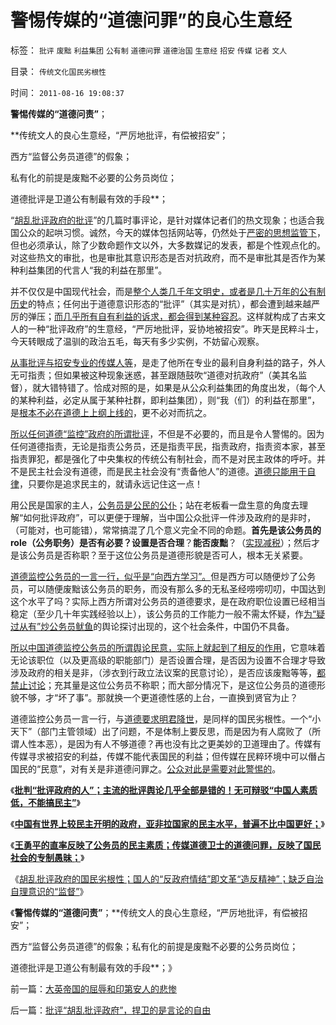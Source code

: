 # 警惕传媒的“道德问罪”的良心生意经

标签： `批评` `废黜` `利益集团` `公有制` `道德问罪` `道德治国` `生意经` `招安` `传媒` `记者` `文人` 

目录： `传统文化国民劣根性`

时间： `2011-08-16 19:08:37`

**警惕传媒的“道德问责”**；

**传统文人的良心生意经，“严厉地批评，有偿被招安”；

西方“监督公务员道德”的假象；

私有化的前提是废黜不必要的公务员岗位；

道德批评是卫道公有制最有效的手段**；

“[胡乱批评政府的批评](../../../2011/8/15/胡乱批评政府的国民劣根性.md)”的几篇时事评论，是针对媒体记者们的热文现象；也适合我国公众的起哄习惯。诚然，今天的媒体包括网站等，仍然处于[严密的思想监管下](../../../2010/3/3/《大义觉迷录》监督舆论.md)，但也必须承认，除了少数命题作文以外，大多数媒记的发表，都是个性观点化的。对这些热文的审批，也是审批其意识形态是否对抗政府，而不是审批其是否作为某种利益集团的代言人“我的利益在那里”。

并不仅仅是中国现代社会，而是[整个人类几千年文明史，或者是几十万年的公有制历史](../../../2011/8/11/文明史即资本主义史；人类社会＝（奴隶制＋资本主义）.md)的特点；任何出于道德意识形态的“批评”（其实是对抗），都会遭到越来越严厉的弹压；[而几乎所有自有利益的诉求，都会得到某种容忍](../../../2011/2/22/中国传统文化愚昧的社会建构主义.md)。这样就构成了古来文人的一种“批评政府”的生意经，“严厉地批评，妥协地被招安”。昨天是民粹斗士，今天转眼成了温驯的政治五毛，每天有多少实例，不妨留心观察。

[从事批评与招安专业的传媒人等](http://hi.baidu.com/darthchn/blog/item/9beb3ed7568e222206088b05.html)，是走了他所在专业的最利自身利益的路子，外人无可指责；但如果被这种现象迷惑，甚至跟随鼓吹“道德对抗政府”（美其名监督），就大错特错了。恰成对照的是，如果是从公众利益集团的角度出发，（每个人的某种利益，必定从属于某种社群，即利益集团），则“我（们）的利益在那里”，是[根本不必在道德上上纲上线的](../../../2010/3/26/道德治国“上纲上线”和中庸之道“减纲下线”.md)，更不必对而抗之。

[所以任何道德“监控”政府的所谓批评](../../../2010/4/16/朋党相援之“你是咱们一伙的吗”.md)，不但是不必要的，而且是令人警惕的。因为任何道德指责，无论是指责公务员，还是指责平民，指责政府，指责资本家，甚至指责罪犯，都是强化了中央集权的传统公有制社会，而不是对民主政体的呼吁。并不是民主社会没有道德，而是民主社会没有“责备他人”的道德。[道德只能用于自律](../../../2010/6/23/“讲道德者”最缺德.md)，只要你是追求民主的，就请永远记住这一点！

用公民是国家的主人，[公务员是公民的公仆](../../../2009/12/6/公务员，即公共服务从业员.md)；站在老板看一盘生意的角度去理解“如何批评政府”，可以更便于理解，当中国公众批评一件涉及政府的是非时，（可能对，也可能错），常常搞混了几个意义完全不同的命题。**首先是该公务员的role（公务职务）是否有必要？设置是否合理**？**能否废黜**？（[实现减税](../../../2011/6/21/讲政治的保障房中的凯恩斯主义.md)）；然后才是该公务员是否称职？至于这位公务员是道德形貌是否可人，根本无关紧要。

[道德监控公务员的一言一行，似乎是“向西方学习”。](../../../2010/9/13/中国特色的舆论监督.md)但是西方可以随便炒了公务员，可以随便废黜该公务员的职务，而没有那么多的无私圣经唠唠叨叨，中国达到这个水平了吗？实际上西方所谓对公务员的道德要求，是在政府职位设置已经相当稳定（至少几十年实践经验以上），该公务员的工作能力一般不需太怀疑，作[为“疑过从有”炒公务员鱿鱼](../../../2010/7/23/疑过从有得廉政，疑罪从无保平安.md)的舆论探讨出现的，这个社会条件，中国仍不具备。

[所以中国道德监控公务员的所谓舆论民意，实际上就起到了相反的作用](../../../2009/10/9/完全相反的是非标准.md)，它意味着无论该职位（以及更高级的职能部门）是否设置合理，是否因为设置不合理才导致涉及政府的相关是非，（涉衣到行政立法议案的民意讨论），是否应该废黜等等，[都禁止讨论](../../../2010/3/2/封建社会的权力世袭.md)；充其量是这位公务员不称职；而大部分情况下，是这位公务员的道德形貌不够，才“坏了事”。那就换一个更道德性感的上台，一直换到贤官为止？

道德监控公务员一言一行，与[道德要求明君降世](../../../2009/3/6/民主就是民众自主本身事务；社区自治的最大风险.md)，是同样的国民劣根性。一个“小天下”（部门主管领域）出了问题，不是体制上要反思，而是因为有人腐败了（所谓人性本恶），是因为有人不够道德？再也没有比之更美妙的卫道理由了。传媒有传媒寻求被招安的利益，传媒不能代表国民的利益；但传媒在民粹环境中可以僭占国民的“民意”，对有关是非道德问罪之。[公众对此是需要对此警惕的](../../../2009/10/9/民意就是民主吗？可定制的民意呢？.md)。

《[**批判“批评政府的人”；主流的批评舆论几乎全部是错的！无可辩驳“中国人素质低，不能搞民主”**](../../../2011/8/13/批评“批评政府的人”.md)》

《[**中国有世界上较民主开明的政府，亚非拉国家的民主水平，普遍不比中国更好；**](../../../2011/8/13/中国在世界上相对民主和开明.md)》

《[**王勇平的直率反映了公务员的民主素质；传媒道德卫士的道德问罪，反映了国民社会的专制愚昧；**](../../../2011/8/15/王勇平直率“反正我信了”难道有错吗？.md)》

《[胡乱批评政府的国民劣根性；国人的“反政府情结”即文革“造反精神”；缺乏自治自理意识的“监督”](../../../2011/8/15/胡乱批评政府的国民劣根性.md)》

《**警惕传媒的“道德问责”**；**传统文人的良心生意经，“严厉地批评，有偿被招安”；

西方“监督公务员道德”的假象；私有化的前提是废黜不必要的公务员岗位；

道德批评是卫道公有制最有效的手段**；》



前一篇：[大英帝国的屈辱和印第安人的悲惨](../../../2011/8/15/大英帝国的屈辱和印第安人的悲惨.md)

后一篇：[批评“胡乱批评政府”，捍卫的是言论的自由](../../../2011/8/16/批评“胡乱批评政府”，捍卫的是言论的自由.md)